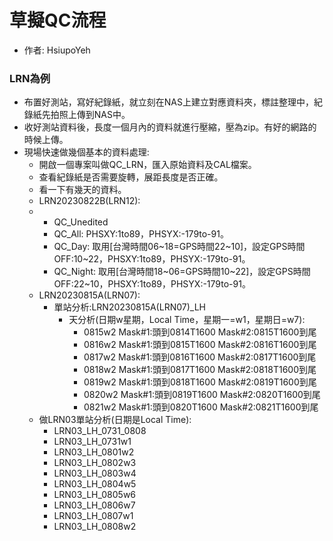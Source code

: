 # 草擬QC流程
+ 作者: HsiupoYeh

### LRN為例
+ 布置好測站，寫好紀錄紙，就立刻在NAS上建立對應資料夾，標註整理中，紀錄紙先拍照上傳到NAS中。
+ 收好測站資料後，長度一個月內的資料就進行壓縮，壓為zip。有好的網路的時候上傳。
+ 現場快速做幾個基本的資料處理:
  + 開啟一個專案叫做QC_LRN，匯入原始資料及CAL檔案。
  + 查看紀錄紙是否需要旋轉，展距長度是否正確。
  + 看一下有幾天的資料。
  + LRN20230822B(LRN12):
  + + QC_Unedited
    + QC_All: PHSXY:1to89，PHSYX:-179to-91。
    + QC_Day: 取用[台灣時間06~18=GPS時間22~10]，設定GPS時間OFF:10~22，PHSXY:1to89，PHSYX:-179to-91。
    + QC_Night: 取用[台灣時間18~06=GPS時間10~22]，設定GPS時間OFF:22~10，PHSXY:1to89，PHSYX:-179to-91。
  + LRN20230815A(LRN07):
    + 單站分析:LRN20230815A(LRN07)_LH
      + 天分析(日期w星期，Local Time，星期一=w1，星期日=w7):
        + 0815w2 Mask#1:頭到0814T1600 Mask#2:0815T1600到尾
        + 0816w2 Mask#1:頭到0815T1600 Mask#2:0816T1600到尾
        + 0817w2 Mask#1:頭到0816T1600 Mask#2:0817T1600到尾
        + 0818w2 Mask#1:頭到0817T1600 Mask#2:0818T1600到尾
        + 0819w2 Mask#1:頭到0818T1600 Mask#2:0819T1600到尾
        + 0820w2 Mask#1:頭到0819T1600 Mask#2:0820T1600到尾
        + 0821w2 Mask#1:頭到0820T1600 Mask#2:0821T1600到尾
  + 做LRN03單站分析(日期是Local Time):
    + LRN03_LH_0731_0808
    + LRN03_LH_0731w1
    + LRN03_LH_0801w2
    + LRN03_LH_0802w3
    + LRN03_LH_0803w4
    + LRN03_LH_0804w5
    + LRN03_LH_0805w6
    + LRN03_LH_0806w7
    + LRN03_LH_0807w1
    + LRN03_LH_0808w2
